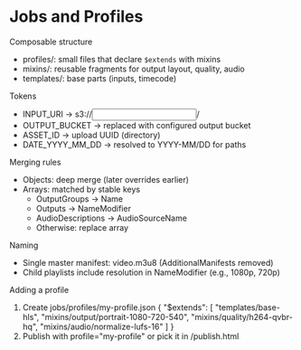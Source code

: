 # Jobs and Profiles

Composable structure
- profiles/: small files that declare `$extends` with mixins
- mixins/: reusable fragments for output layout, quality, audio
- templates/: base parts (inputs, timecode)

Tokens
- INPUT_URI → s3://<input bucket>/<key>
- OUTPUT_BUCKET → replaced with configured output bucket
- ASSET_ID → upload UUID (directory)
- DATE_YYYY_MM_DD → resolved to YYYY-MM/DD for paths

Merging rules
- Objects: deep merge (later overrides earlier)
- Arrays: matched by stable keys
  - OutputGroups → Name
  - Outputs → NameModifier
  - AudioDescriptions → AudioSourceName
  - Otherwise: replace array

Naming
- Single master manifest: video.m3u8 (AdditionalManifests removed)
- Child playlists include resolution in NameModifier (e.g., 1080p, 720p)

Adding a profile
1) Create jobs/profiles/my-profile.json
{
  "$extends": [
    "templates/base-hls",
    "mixins/output/portrait-1080-720-540",
    "mixins/quality/h264-qvbr-hq",
    "mixins/audio/normalize-lufs-16"
  ]
}
2) Publish with profile="my-profile" or pick it in /publish.html

